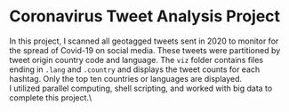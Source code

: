 # **Coronavirus Tweet Analysis Project**

In this project, I scanned all geotagged tweets sent in 2020 to monitor for the spread of Covid-19 on social media. These tweets were partitioned by tweet origin country code and language. The `viz` folder contains files ending in `.lang` and `.country` and displays the tweet counts for each hashtag. Only the top ten countries or languages are displayed.\
I utilized parallel computing, shell scripting, and worked with big data to complete this project.\

